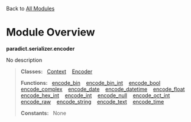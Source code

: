 Back to [All Modules](https://github.com/pyrustic/paradict/blob/master/docs/modules/README.md#readme)

# Module Overview

**paradict.serializer.encoder**
 
No description

> **Classes:** &nbsp; [Context](https://github.com/pyrustic/paradict/blob/master/docs/modules/content/paradict.serializer.encoder/content/classes/Context.md#class-context) &nbsp;&nbsp; [Encoder](https://github.com/pyrustic/paradict/blob/master/docs/modules/content/paradict.serializer.encoder/content/classes/Encoder.md#class-encoder)
>
> **Functions:** &nbsp; [encode\_bin](https://github.com/pyrustic/paradict/blob/master/docs/modules/content/paradict.serializer.encoder/content/functions.md#encode_bin) &nbsp;&nbsp; [encode\_bin\_int](https://github.com/pyrustic/paradict/blob/master/docs/modules/content/paradict.serializer.encoder/content/functions.md#encode_bin_int) &nbsp;&nbsp; [encode\_bool](https://github.com/pyrustic/paradict/blob/master/docs/modules/content/paradict.serializer.encoder/content/functions.md#encode_bool) &nbsp;&nbsp; [encode\_complex](https://github.com/pyrustic/paradict/blob/master/docs/modules/content/paradict.serializer.encoder/content/functions.md#encode_complex) &nbsp;&nbsp; [encode\_date](https://github.com/pyrustic/paradict/blob/master/docs/modules/content/paradict.serializer.encoder/content/functions.md#encode_date) &nbsp;&nbsp; [encode\_datetime](https://github.com/pyrustic/paradict/blob/master/docs/modules/content/paradict.serializer.encoder/content/functions.md#encode_datetime) &nbsp;&nbsp; [encode\_float](https://github.com/pyrustic/paradict/blob/master/docs/modules/content/paradict.serializer.encoder/content/functions.md#encode_float) &nbsp;&nbsp; [encode\_hex\_int](https://github.com/pyrustic/paradict/blob/master/docs/modules/content/paradict.serializer.encoder/content/functions.md#encode_hex_int) &nbsp;&nbsp; [encode\_int](https://github.com/pyrustic/paradict/blob/master/docs/modules/content/paradict.serializer.encoder/content/functions.md#encode_int) &nbsp;&nbsp; [encode\_null](https://github.com/pyrustic/paradict/blob/master/docs/modules/content/paradict.serializer.encoder/content/functions.md#encode_null) &nbsp;&nbsp; [encode\_oct\_int](https://github.com/pyrustic/paradict/blob/master/docs/modules/content/paradict.serializer.encoder/content/functions.md#encode_oct_int) &nbsp;&nbsp; [encode\_raw](https://github.com/pyrustic/paradict/blob/master/docs/modules/content/paradict.serializer.encoder/content/functions.md#encode_raw) &nbsp;&nbsp; [encode\_string](https://github.com/pyrustic/paradict/blob/master/docs/modules/content/paradict.serializer.encoder/content/functions.md#encode_string) &nbsp;&nbsp; [encode\_text](https://github.com/pyrustic/paradict/blob/master/docs/modules/content/paradict.serializer.encoder/content/functions.md#encode_text) &nbsp;&nbsp; [encode\_time](https://github.com/pyrustic/paradict/blob/master/docs/modules/content/paradict.serializer.encoder/content/functions.md#encode_time)
>
> **Constants:** &nbsp; None
